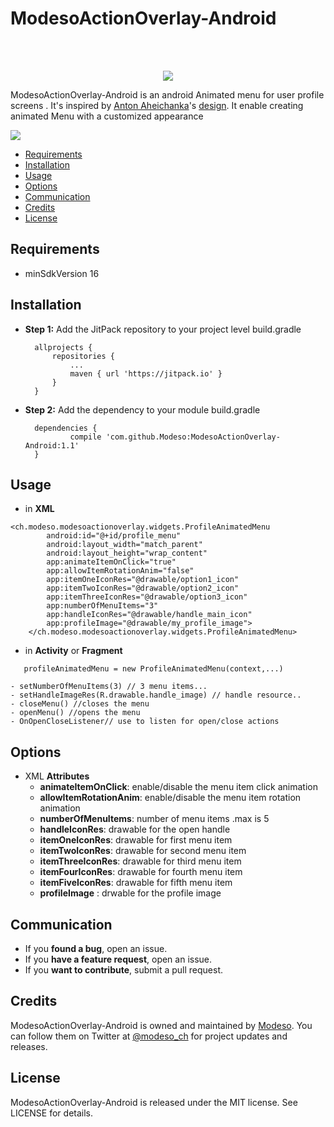 # ModesoActionOverlay-Android
<br/><br/>

<p align="center">
  <img src="https://media.licdn.com/mpr/mpr/shrink_200_200/AAEAAQAAAAAAAAZsAAAAJDM2NTU0MDA1LTA3YmEtNGUyMC05YmZjLTIxMDNlZWZlM2ZkMQ.png">
</p>

ModesoActionOverlay-Android is an android Animated menu for user profile screens . 
It's inspired by [Anton Aheichanka](https://dribbble.com/madebyanton)'s [design](https://dribbble.com/shots/1977070-Profile-Screen-Animation).
It enable creating animated Menu with a customized appearance

<img src="https://cdn.dribbble.com/users/62319/screenshots/1977070/shot.gif">

- [Requirements](#requirements)
- [Installation](#installation)
- [Usage](#usage)
- [Options](#options)
- [Communication](#communication)
- [Credits](#credits)
- [License](#license)

## Requirements

- minSdkVersion 16

## Installation

- **Step 1:** Add the JitPack repository to your project level build.gradle
  ```
  	allprojects {
		repositories {
			...
			maven { url 'https://jitpack.io' }
		}
	}
  ```
- **Step 2:** Add the dependency to your module build.gradle
  ```
  	dependencies {
	        compile 'com.github.Modeso:ModesoActionOverlay-Android:1.1'
	}
  ```

## Usage

- in **XML**
```
<ch.modeso.modesoactionoverlay.widgets.ProfileAnimatedMenu
        android:id="@+id/profile_menu"
        android:layout_width="match_parent"
        android:layout_height="wrap_content"
        app:animateItemOnClick="true"
        app:allowItemRotationAnim="false"
        app:itemOneIconRes="@drawable/option1_icon"
        app:itemTwoIconRes="@drawable/option2_icon"
        app:itemThreeIconRes="@drawable/option3_icon"
        app:numberOfMenuItems="3"
        app:handleIconRes="@drawable/handle_main_icon"
        app:profileImage="@drawable/my_profile_image">
    </ch.modeso.modesoactionoverlay.widgets.ProfileAnimatedMenu>
```
- in **Activity** or **Fragment**
```
   profileAnimatedMenu = new ProfileAnimatedMenu(context,...)
```
	- setNumberOfMenuItems(3) // 3 menu items...
	- setHandleImageRes(R.drawable.handle_image) // handle resource..
	- closeMenu() //closes the menu
	- openMenu() //opens the menu
	- OnOpenCloseListener// use to listen for open/close actions

## Options
- XML **Attributes** 
  - **animateItemOnClick**: enable/disable the menu item click animation
  - **allowItemRotationAnim**: enable/disable the menu item rotation animation
  - **numberOfMenuItems**: number of menu items .max is 5
  - **handleIconRes**: drawable for the open handle
  - **itemOneIconRes**: drawable for first menu item
  - **itemTwoIconRes**: drawable for second menu item
  - **itemThreeIconRes**: drawable for third menu item
  - **itemFourIconRes**: drawable for fourth menu item
  - **itemFiveIconRes**: drawable for fifth menu item
  - **profileImage** : drwable for the profile image  

## Communication

- If you **found a bug**, open an issue.
- If you **have a feature request**, open an issue.
- If you **want to contribute**, submit a pull request.

## Credits

ModesoActionOverlay-Android is owned and maintained by [Modeso](http://modeso.ch). You can follow them on Twitter at [@modeso_ch](https://twitter.com/modeso_ch) for project updates and releases.

## License

 ModesoActionOverlay-Android is released under the MIT license. See LICENSE for details.

